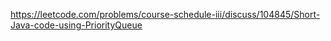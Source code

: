https://leetcode.com/problems/course-schedule-iii/discuss/104845/Short-Java-code-using-PriorityQueue
​